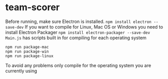 # team-scorer

Before running, make sure Electron is installed.
```npm install electron --save-dev```
If you want to compile for Linux, Mac OS or Windows you need to install Electron Packager
```npm install electron-packager --save-dev```
`Main.js` has scripts built in for compiling for each operating system
```
npm run package-mac
npm run package-win
npm run package-linux
```
To avoid any problems only compile for the operating system you are currently using

